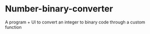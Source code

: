 # Number-binary-converter
 A program + UI to convert an integer to binary code through a custom function
